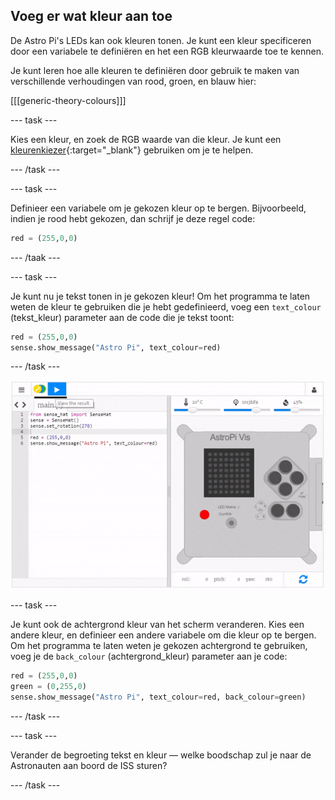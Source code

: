 ## Voeg er wat kleur aan toe

De Astro Pi's LEDs kan ook kleuren tonen. Je kunt een kleur specificeren door een variabele te definiëren en het een RGB kleurwaarde toe te kennen.

Je kunt leren hoe alle kleuren te definiëren door gebruik te maken van verschillende verhoudingen van rood, groen, en blauw hier:

[[[generic-theory-colours]]]

\--- task \---

Kies een kleur, en zoek de RGB waarde van die kleur. Je kunt een [kleurenkiezer](https://www.w3schools.com/colors/colors_rgb.asp){:target="_blank"} gebruiken om je te helpen.

\--- /task \---

\--- task \---

Definieer een variabele om je gekozen kleur op te bergen. Bijvoorbeeld, indien je rood hebt gekozen, dan schrijf je deze regel code:

```python
red = (255,0,0)
```

\--- /taak \---

\--- task \---

Je kunt nu je tekst tonen in je gekozen kleur! Om het programma te laten weten de kleur te gebruiken die je hebt gedefinieerd, voeg een `text_colour` (tekst_kleur) parameter aan de code die je tekst toont:

```python
red = (255,0,0)
sense.show_message("Astro Pi", text_colour=red)
```

\--- /task \---

![toon de boodschap in kleur](images/show-message-color.gif)

\--- task \---

Je kunt ook de achtergrond kleur van het scherm veranderen. Kies een andere kleur, en definieer een andere variabele om die kleur op te bergen. Om het programma te laten weten je gekozen achtergrond te gebruiken, voeg je de `back_colour` (achtergrond_kleur) parameter aan je code:

```python
red = (255,0,0)
green = (0,255,0)
sense.show_message("Astro Pi", text_colour=red, back_colour=green)
```

\--- /task \---

\--- task \---

Verander de begroeting tekst en kleur — welke boodschap zul je naar de Astronauten aan boord de ISS sturen?

\--- /task \---